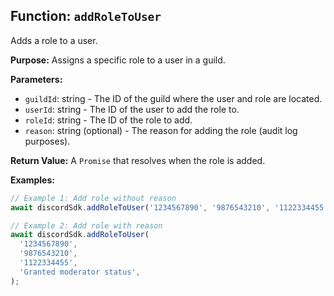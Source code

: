 ## Function: `addRoleToUser`

Adds a role to a user.

**Purpose:**
Assigns a specific role to a user in a guild.

**Parameters:**

- `guildId`: string - The ID of the guild where the user and role are located.
- `userId`: string - The ID of the user to add the role to.
- `roleId`: string - The ID of the role to add.
- `reason`: string (optional) - The reason for adding the role (audit log purposes).

**Return Value:**
A `Promise` that resolves when the role is added.


**Examples:**

```typescript
// Example 1: Add role without reason
await discordSdk.addRoleToUser('1234567890', '9876543210', '1122334455');

// Example 2: Add role with reason
await discordSdk.addRoleToUser(
  '1234567890',
  '9876543210',
  '1122334455',
  'Granted moderator status',
);
```

